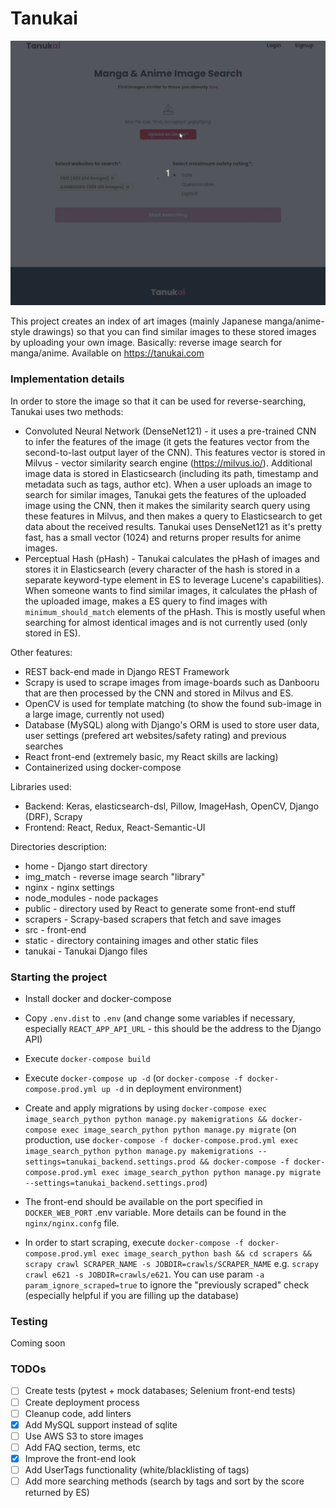 # Tanukai
![Tanukai Demo](github_demo/demo.gif)

This project creates an index of art images (mainly Japanese manga/anime-style drawings) so that you can find similar images to these stored images by uploading your own image. Basically: reverse image search for manga/anime.
Available on https://tanukai.com

### Implementation details
In order to store the image so that it can be used for reverse-searching, Tanukai uses two methods:
* Convoluted Neural Network (DenseNet121) - it uses a pre-trained CNN to infer the features of the image (it gets the features vector from the second-to-last output layer of the CNN). This features vector is stored in Milvus - vector similarity search engine (https://milvus.io/). Additional image data is stored in Elasticsearch (including its path, timestamp and metadata such as tags, author etc).
When a user uploads an image to search for similar images, Tanukai gets the features of the uploaded image using the CNN, then it makes the similarity search query using these features in Milvus, and then makes a query to Elasticsearch to get data about the received results.
Tanukai uses DenseNet121 as it's pretty fast, has a small vector (1024) and returns proper results for anime images.
* Perceptual Hash (pHash) - Tanukai calculates the pHash of images and stores it in Elasticsearch (every character of the hash is stored in a separate keyword-type element in ES to leverage Lucene's capabilities). When someone wants to find similar images, it calculates the pHash of the uploaded image, makes a ES query to find images with `minimum_should_match` elements of the pHash. This is mostly useful when searching for almost identical images and is not currently used (only stored in ES).

Other features:
* REST back-end made in Django REST Framework
* Scrapy is used to scrape images from image-boards such as Danbooru that are then processed by the CNN and stored in Milvus and ES.
* OpenCV is used for template matching (to show the found sub-image in a large image, currently not used)
* Database (MySQL) along with Django's ORM is used to store user data, user settings (prefered art websites/safety rating) and previous searches
* React front-end (extremely basic, my React skills are lacking)
* Containerized using docker-compose

Libraries used: 
* Backend: Keras, elasticsearch-dsl, Pillow, ImageHash, OpenCV, Django (DRF), Scrapy
* Frontend: React, Redux, React-Semantic-UI

Directories description:
* home - Django start directory
* img_match - reverse image search "library"
* nginx - nginx settings
* node_modules - node packages
* public - directory used by React to generate some front-end stuff
* scrapers - Scrapy-based scrapers that fetch and save images
* src - front-end
* static - directory containing images and other static files
* tanukai - Tanukai Django files

### Starting the project
* Install docker and docker-compose
* Copy `.env.dist` to `.env` (and change some variables if necessary, especially `REACT_APP_API_URL` - this should be the address to the Django API)
* Execute `docker-compose build`
* Execute `docker-compose up -d` (or `docker-compose -f docker-compose.prod.yml up -d` in deployment environment)
* Create and apply migrations by using `docker-compose exec image_search_python python manage.py makemigrations && docker-compose exec image_search_python python manage.py migrate` (on production, use `docker-compose -f docker-compose.prod.yml exec image_search_python python manage.py makemigrations --settings=tanukai_backend.settings.prod && docker-compose -f docker-compose.prod.yml exec image_search_python python manage.py migrate --settings=tanukai_backend.settings.prod`)
* The front-end should be available on the port specified in `DOCKER_WEB_PORT` .env variable. More details can be found in the `nginx/nginx.confg` file.

* In order to start scraping, execute `docker-compose -f docker-compose.prod.yml exec image_search_python bash && cd scrapers && scrapy crawl SCRAPER_NAME -s JOBDIR=crawls/SCRAPER_NAME`
e.g. `scrapy crawl e621 -s JOBDIR=crawls/e621`. You can use param `-a param_ignore_scraped=true` to ignore the "previously scraped" check (especially helpful if you are filling up the database)

### Testing
Coming soon

### TODOs
- [ ] Create tests (pytest + mock databases; Selenium front-end tests)
- [ ] Create deployment process
- [ ] Cleanup code, add linters
- [X] Add MySQL support instead of sqlite
- [ ] Use AWS S3 to store images
- [ ] Add FAQ section, terms, etc
- [X] Improve the front-end look
- [ ] Add UserTags functionality (white/blacklisting of tags)
- [ ] Add more searching methods (search by tags and sort by the score returned by ES)
